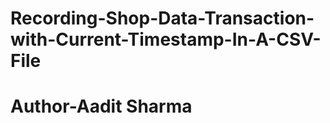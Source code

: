 # Recording-Shop-Data-Transaction-with-Current-Timestamp-In-A-CSV-File
<h1>Author-Aadit Sharma</h1>
